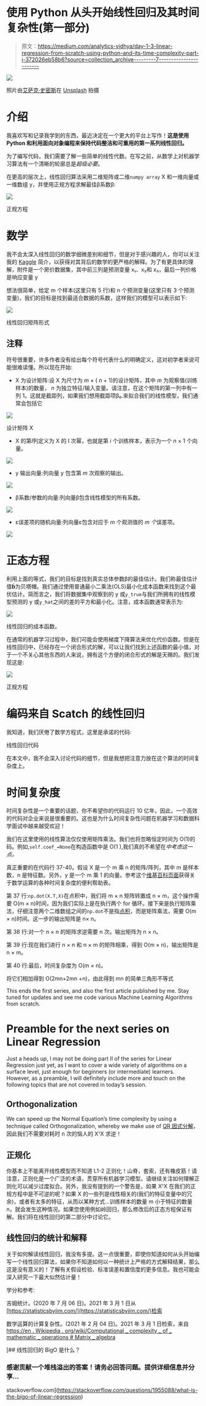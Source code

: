 # 使用 Python 从头开始线性回归及其时间复杂性(第一部分)

> 原文：<https://medium.com/analytics-vidhya/day-1-3-linear-regression-from-scratch-using-python-and-its-time-complexity-part-i-372026eb58b6?source=collection_archive---------7----------------------->

![](img/78bb21c8163a24fd56f2d7b7a45d0f64.png)

照片由[艾萨克·史密斯](https://unsplash.com/@isaacmsmith?utm_source=medium&utm_medium=referral)在 [Unsplash](https://unsplash.com?utm_source=medium&utm_medium=referral) 拍摄

# 介绍

我喜欢写和记录我学到的东西，最近决定在一个更大的平台上写作！**这是使用 Python 和利用面向对象编程来保持代码整洁和可重用的第一系列线性回归。**

为了编写代码，我们需要了解一些简单的线性代数。在写之前，从数学上对机器学习算法有一个清晰的轮廓总是*超级必要*。

在更高的层次上，线性回归算法采用二维矩阵或二维`numpy array` X 和一维向量或一维数组 y，并使用正规方程求解最佳β系数β:

![](img/0275d4e6b17c59334cca9f658a2541b6.png)

正规方程

# 数学

我不会太深入线性回归的数学细微差别和细节，但是对于感兴趣的人，你可以关注我的 [Kaggle](https://www.kaggle.com/reighns) 简介，以获得对其背后的数学的更严格的解释。为了有更具体的理解，附件是一个房价数据集，其中前三列是预测变量 x₁、x₂和 x₃，最后一列价格是响应变量 y

想法很简单，给定 m 个样本(这里只有 5 行)和 n 个预测变量(这里只有 3 个预测变量)，我们的目标是找到最适合数据的系数，这样我们的模型可以表示如下:

![](img/3e0a706025eb3b3fe3092d93672c89e8.png)

线性回归矩阵形式

## 注释

符号很重要，许多作者没有给出每个符号代表什么的明确定义，这对初学者来说可能很难读懂。所以现在开始:

*   X 为设计矩阵:设 X 为尺寸为 *m* × ( *n* + 1)的设计矩阵，其中 *m* 为观察值(训练样本)的数量， *n* 为独立特征/输入变量。请注意，在这个矩阵的第一列中有一列 1。这就是截距列，如果我们想用截距项β₀.来拟合我们的线性模型，我们通常会包括它

![](img/1dc0f8e54b59bf47dc3f559bded7d81b.png)

设计矩阵 X

*   X 的第*I*列定义为 X 的 I 次幂，也就是第 *i* 个训练样本，表示为一个 *n* × 1 个向量。

![](img/7bd03baac7cdce4a0e60895e60b218b0.png)

*   y 输出向量:列向量 y 包含第 *m* 次观察的输出。

![](img/0b8d3461aa9d2940535525408de57ceb.png)

*   β系数/参数的向量:列向量β包含线性模型的所有系数。

![](img/b78872263b27f6f40c4bd5d419af8199.png)

*   ε误差项的随机向量:列向量ε包含对应于 *m* 个观测值的 *m 个*误差项。

![](img/20809b9398113dbdd98f8c79dbf385b7.png)

# 正态方程

利用上面的等式，我们的目标是找到真实总体参数β的最佳估计。我们称最佳估计值**ḃ**为贝塔帽。我们通过使用普通最小二乘法(OLS)最小化成本函数来找到这个最优估计。简而言之，我们将数据集中观察到的 y 或`y_true`与我们所拥有的线性模型预测的 y 或`y_hat`之间的差的平方和最小化。注意，成本函数通常表示为:

![](img/6b1c7552135b34642e97f9a0c26c8b9c.png)

线性回归的成本函数。

在通常的机器学习过程中，我们可能会使用梯度下降算法来优化代价函数。但是在线性回归中，已经存在一个闭合形式的解，可以让我们找到上述函数的最小值，对于一个不关心其他东西的人来说，拥有这个方便的闭合形式的解是天赐的。我们发现这是:

![](img/0275d4e6b17c59334cca9f658a2541b6.png)

正规方程

# 编码来自 Scatch 的线性回归

我知道，我们厌倦了数学方程式，这里是承诺的代码:

线性回归代码

在本文中，我不会深入讨论代码的细节，但是我想把注意力放在这个算法的时间复杂度上。

# 时间复杂度

时间复杂性是一个重要的话题，你不希望你的代码运行 10 亿年，因此，一个高效的代码对企业来说是很重要的。这也是为什么时间复杂性问题在机器学习和数据科学面试中越来越受欢迎！

我们在这里使用的线性算法仅仅使用矩阵乘法。我们也将忽略恒定时间为 O(1)的码。例如,`self.coef_=None`在构造函数中是 O(1 ),我们真的不希望在*中考虑这一点。*

真正重要的在代码行 37-40。假设 X 是一个 m 乘 n 的矩阵/阵列，其中 m 是样本数，n 是特征数。另外，y 是一个 m 乘 1 的向量。参考这个[维基百科页面](https://en.wikipedia.org/wiki/Computational_complexity_of_mathematical_operations)获得关于数学运算的各种时间复杂度的便利帮助表。

第 37 行:`np.dot(X.T,X)`在点积中，我们将 m × n 矩阵转置成 n × m，这个操作需要 O(m × n)时间，因为我们实际上是在执行两个 for 循环。接下来是执行矩阵乘法，仔细注意两个二维数组之间的`np.dot`不是指[点积](https://stackoverflow.com/questions/3744094/time-and-space-complexity-of-vector-dot-product-computation#:~:text=Assuming%20that%20multiplication%20and%20addition,computed%2C%20i.e.%20ai%20*%20bi%20.)，而是矩阵乘法，需要 O(m × n)时间。这一步的输出矩阵是 n× n。

第 38 行:对一个 n × n 的矩阵求逆需要 n 次。输出矩阵为 n × n。

第 39 行:现在我们进行 n × n 和 n × m 的矩阵相乘，得到 O(m × n)，输出矩阵是 n × m。

第 40 行:最后，时间复杂度为 O(m × n)。

将它们相加得到 O(2mn+2mn +n)，由此得到 mn 的简单三角形不等式

This ends the first series, and also the first article published by me. Stay tuned for updates and see me code various Machine Learning Algorithms from scratch.

# Preamble for the next series on Linear Regression

Just a heads up, I may not be doing part II of the series for Linear Regression just yet, as I want to cover a wide variety of algorithms on a surface level, just enough for beginners (or intermediate) learners. However, as a preamble, I will definitely include more and touch on the following topics that are not covered in today’s session.

## Orthogonalization

We can speed up the Normal Equation’s time complexity by using a technique called Orthogonalization, whereby we make use of [QR 因式分解](http://mlwiki.org/index.php/QR_Factorization)，因此我们不需要对耗时 n 次的恼人的 XᵀX 求逆！

## 正规化

你基本上不能离开线性模型而不知道 L1-2 正则化！山脊，套索，还有橡皮筋！请注意，正则化是一个广泛的术语，贯穿所有机器学习模型。请继续关注如何理解正则化可以减少过度拟合。另外，我没有提到的一个警告是，如果 XᵀX 在我们的正规方程中是不可逆的呢？如果 X 的一些列是线性相关的(我们的特征变量中的冗余)，或者有太多的特征，从而以某种方式…训练样本的数量 m 小于特征的数量 n，就会发生这种情况。如果您使用例如岭回归，那么修改后的正态方程保证有解。我们将在线性回归的第二部分中讨论它。

## 线性回归的统计和解释

关于如何解读线性回归，我没有多提。这一点很重要，即使你知道如何从头开始编写一个线性回归算法，如果你不知道如何以一种统计上严格的方式解释结果，那么这是没有意义的！了解有关假设检验、标准误差和置信度的更多信息。我也可能会深入研究一下最大似然估计量！

学分和参考:

吉姆统计。(2020 年 7 月 06 日)。2021 年 3 月 1 日从[https://statisticsbyjim.com/](https://statisticsbyjim.com/)检索

数学运算的计算复杂性。(2021 年 2 月 04 日)。2021 年 3 月 1 日检索，来自[https://en . Wikipedia . org/wiki/Computational _ complexity _ of _ mathematic _ operations # Matrix _ algebra](https://en.wikipedia.org/wiki/Computational_complexity_of_mathematical_operations#Matrix_algebra)

[](https://stackoverflow.com/questions/1955088/what-is-the-bigo-of-linear-regression) [## 线性回归的 BigO 是什么？

### 感谢贡献一个堆栈溢出的答案！请务必回答问题。提供详细信息并分享…

stackoverflow.com](https://stackoverflow.com/questions/1955088/what-is-the-bigo-of-linear-regression)